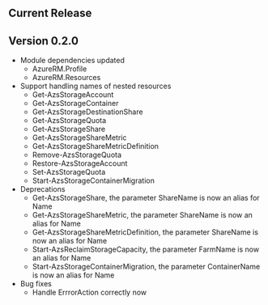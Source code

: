 ﻿<!--
    Please leave this section at the top of the change log.

    Changes for the current release should go under the section titled "Current Release", and should adhere to the following format:

    ## Current Release
    * Overview of change #1
        - Additional information about change #1
    * Overview of change #2
        - Additional information about change #2
        - Additional information about change #2
    * Overview of change #3
    * Overview of change #4
        - Additional information about change #4

    ## YYYY.MM.DD - Version X.Y.Z (Previous Release)
    * Overview of change #1
        - Additional information about change #1
-->
## Current Release

## Version 0.2.0
* Module dependencies updated
	* AzureRM.Profile
	* AzureRM.Resources
* Support handling names of nested resources
	* Get-AzsStorageAccount
	* Get-AzsStorageContainer
	* Get-AzsStorageDestinationShare
	* Get-AzsStorageQuota
	* Get-AzsStorageShare
	* Get-AzsStorageShareMetric
	* Get-AzsStorageShareMetricDefinition
	* Remove-AzsStorageQuota
	* Restore-AzsStorageAccount
	* Set-AzsStorageQuota
	* Start-AzsStorageContainerMigration
* Deprecations
	* Get-AzsStorageShare, the parameter ShareName is now an alias for Name
	* Get-AzsStorageShareMetric, the parameter ShareName is now an alias for Name
	* Get-AzsStorageShareMetricDefinition, the parameter ShareName is now an alias for Name
	* Start-AzsReclaimStorageCapacity, the parameter FarmName is now an alias for Name
	* Start-AzsStorageContainerMigration, the parameter ContainerName is now an alias for Name
* Bug fixes
	* Handle ErrrorAction correctly now
